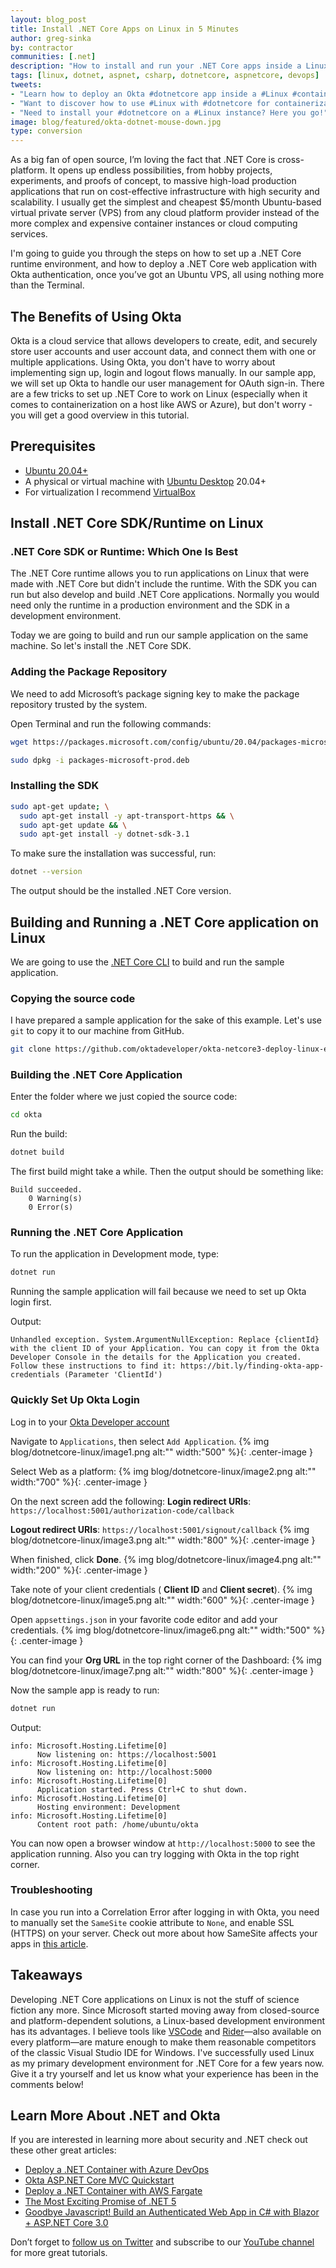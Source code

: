 ```yaml
---
layout: blog_post
title: Install .NET Core Apps on Linux in 5 Minutes
author: greg-sinka
by: contractor
communities: [.net]
description: "How to install and run your .NET Core apps inside a Linux container."
tags: [linux, dotnet, aspnet, csharp, dotnetcore, aspnetcore, devops]
tweets:
- "Learn how to deploy an Okta #dotnetcore app inside a #Linux #container."
- "Want to discover how to use #Linux with #dotnetcore for containerization? Here is a quick how-to!"
- "Need to install your #dotnetcore on a #Linux instance? Here you go!"
image: blog/featured/okta-dotnet-mouse-down.jpg
type: conversion
---
```


As a big fan of open source, I’m loving the fact that .NET Core is cross-platform. It opens up endless possibilities, from hobby projects, experiments, and proofs of concept, to massive high-load production applications that run on cost-effective infrastructure with high security and scalability. I usually get the simplest and cheapest $5/month Ubuntu-based virtual private server (VPS) from any cloud platform provider instead of the more complex and expensive container instances or cloud computing services.

I'm going to guide you through the steps on how to set up a .NET Core runtime environment, and how to deploy a .NET Core web application with Okta authentication, once you’ve got an Ubuntu VPS, all using nothing more than the Terminal.

## The Benefits of Using Okta

Okta is a cloud service that allows developers to create, edit, and securely store user accounts and user account data, and connect them with one or multiple applications. Using Okta, you don't have to worry about implementing sign up, login and logout flows manually. In our sample app, we will set up Okta to handle our user management for OAuth sign-in. There are a few tricks to set up .NET Core to work on Linux (especially when it comes to containerization on a host like AWS or Azure), but don't worry - you will get a good overview in this tutorial.

## Prerequisites

- [Ubuntu 20.04+](https://releases.ubuntu.com/20.04/)
- A physical or virtual machine with [Ubuntu Desktop](https://ubuntu.com/download/desktop) 20.04+
- For virtualization I recommend [VirtualBox](https://www.virtualbox.org/)

## Install .NET Core SDK/Runtime on Linux

### .NET Core SDK or Runtime: Which One Is Best

The .NET Core runtime allows you to run applications on Linux that were made with .NET Core but didn't include the runtime. With the SDK you can run but also develop and build .NET Core applications. Normally you would need only the runtime in a production environment and the SDK in a development environment.

Today we are going to build and run our sample application on the same machine. So let's install the .NET Core SDK.

### Adding the Package Repository

We need to add Microsoft’s package signing key to make the package repository trusted by the system.

Open Terminal and run the following commands:

```sh
wget https://packages.microsoft.com/config/ubuntu/20.04/packages-microsoft-prod.deb -O packages-microsoft-prod.deb
```

```sh
sudo dpkg -i packages-microsoft-prod.deb
```

### Installing the SDK

```sh
sudo apt-get update; \
  sudo apt-get install -y apt-transport-https && \
  sudo apt-get update && \
  sudo apt-get install -y dotnet-sdk-3.1
```

To make sure the installation was successful, run:

```sh
dotnet --version
```

The output should be the installed .NET Core version.

## Building and Running a .NET Core application on Linux

We are going to use the [.NET Core CLI](https://docs.microsoft.com/en-us/dotnet/core/tools) to build and run the sample application.

### Copying the source code

I have prepared a sample application for the sake of this example. Let's use `git` to copy it to our machine from GitHub.

```sh
git clone https://github.com/oktadeveloper/okta-netcore3-deploy-linux-example okta
```

### Building the .NET Core Application

Enter the folder where we just copied the source code:

```sh
cd okta
```

Run the build:

```sh
dotnet build
```

The first build might take a while. Then the output should be something like:

```cli
Build succeeded.
    0 Warning(s)
    0 Error(s)
```

### Running the .NET Core Application

To run the application in Development mode, type:

```sh
dotnet run
```

Running the sample application will fail because we need to set up Okta login first.

Output:

```cli
Unhandled exception. System.ArgumentNullException: Replace {clientId} with the client ID of your Application. You can copy it from the Okta Developer Console in the details for the Application you created. Follow these instructions to find it: https://bit.ly/finding-okta-app-credentials (Parameter 'ClientId')
```

### Quickly Set Up Okta Login

Log in to your [Okta Developer account](https://login.okta.com)

Navigate to `Applications`, then select `Add Application`.
{% img blog/dotnetcore-linux/image1.png alt:"" width:"500" %}{: .center-image }

Select Web as a platform:
{% img blog/dotnetcore-linux/image2.png alt:"" width:"700" %}{: .center-image }

On the next screen add the following:
**Login redirect URIs**: `https://localhost:5001/authorization-code/callback`

**Logout redirect URIs**: `https://localhost:5001/signout/callback`
{% img blog/dotnetcore-linux/image3.png alt:"" width:"800" %}{: .center-image }

When finished, click **Done**.
{% img blog/dotnetcore-linux/image4.png alt:"" width:"200" %}{: .center-image }

Take note of your client credentials ( **Client ID** and **Client secret**).
{% img blog/dotnetcore-linux/image5.png alt:"" width:"600" %}{: .center-image }

Open `appsettings.json` in your favorite code editor and add your credentials.
{% img blog/dotnetcore-linux/image6.png alt:"" width:"500" %}{: .center-image }

You can find your **Org URL** in the top right corner of the Dashboard:
{% img blog/dotnetcore-linux/image7.png alt:"" width:"800" %}{: .center-image }

Now the sample app is ready to run:

```sh
dotnet run
```

Output:

```cli
info: Microsoft.Hosting.Lifetime[0]
      Now listening on: https://localhost:5001
info: Microsoft.Hosting.Lifetime[0]
      Now listening on: http://localhost:5000
info: Microsoft.Hosting.Lifetime[0]
      Application started. Press Ctrl+C to shut down.
info: Microsoft.Hosting.Lifetime[0]
      Hosting environment: Development
info: Microsoft.Hosting.Lifetime[0]
      Content root path: /home/ubuntu/okta
```

You can now open a browser window at `http://localhost:5000` to see the application running. Also you can try logging with Okta in the top right corner.

### Troubleshooting

In case you run into a Correlation Error after logging in with Okta, you need to manually set the `SameSite` cookie attribute to `None`, and enable SSL (HTTPS) on your server. Check out more about how SameSite affects your apps in [this article](https://developer.okta.com/blog/2020/09/28/adapt-dotnet-app-for-samesite-fix).

## Takeaways

Developing .NET Core applications on Linux is not the stuff of science fiction any more. Since Microsoft started moving away from closed-source and platform-dependent solutions, a Linux-based development environment has its advantages. I believe tools like [VSCode](https://code.visualstudio.com) and [Rider](https://www.jetbrains.com/rider)—also available on every platform—are mature enough to make them reasonable competitors of the classic Visual Studio IDE for Windows. I've successfully used Linux as my primary development environment for .NET Core for a few years now. Give it a try yourself and let us know what your experience has been in the comments below!

## Learn More About .NET and Okta

If you are interested in learning more about security and .NET check out these other great articles:

- [Deploy a .NET Container with Azure DevOps](/blog/2020/10/07/dotnet-container-azure-devops)
- [Okta ASP.NET Core MVC Quickstart](/quickstart-fragments/dotnet/aspnetcore-auth-code/)
- [Deploy a .NET Container with AWS Fargate](/blog/2020/06/22/deploy-dotnet-container-aws-fargate)
- [The Most Exciting Promise of .NET 5](/blog/2020/04/17/most-exciting-promise-dotnet-5)
- [Goodbye Javascript! Build an Authenticated Web App in C# with Blazor + ASP.NET Core 3.0](/blog/2019/10/16/csharp-blazor-authentication)

Don’t forget to [follow us on Twitter](https://twitter.com/oktadev) and subscribe to our [YouTube channel](https://youtube.com/c/oktadev) for more great tutorials.
